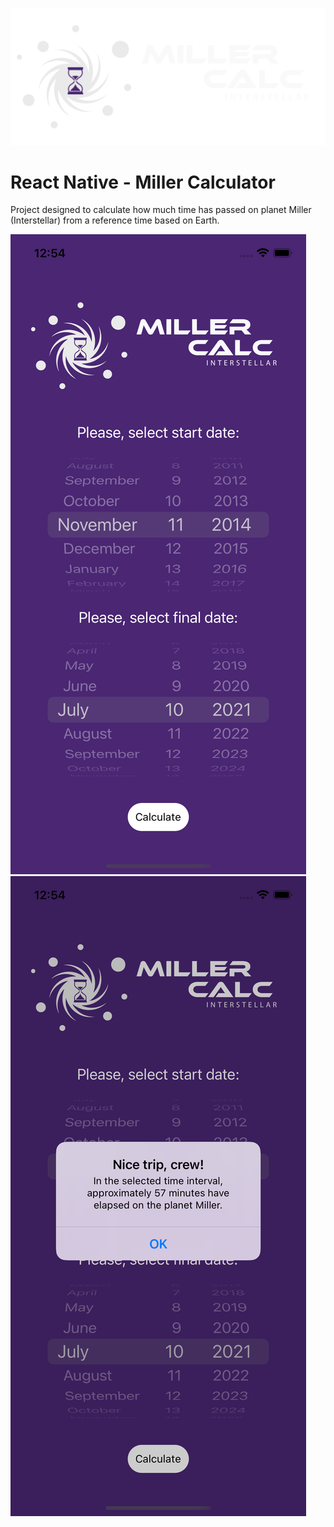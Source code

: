 ![Logo Project](https://github.com/xWeaver/MillerCalculator/blob/main/img/millerlogo.png)
# React Native - Miller Calculator
Project designed to calculate how much time has passed on planet Miller (Interstellar) from a reference time based on Earth.

![Screen01](https://github.com/xWeaver/MillerCalculator/blob/main/img/ScreenshotIOS1.png)
![Screen02](https://github.com/xWeaver/MillerCalculator/blob/main/img/ScreenshotIOS2.png)
